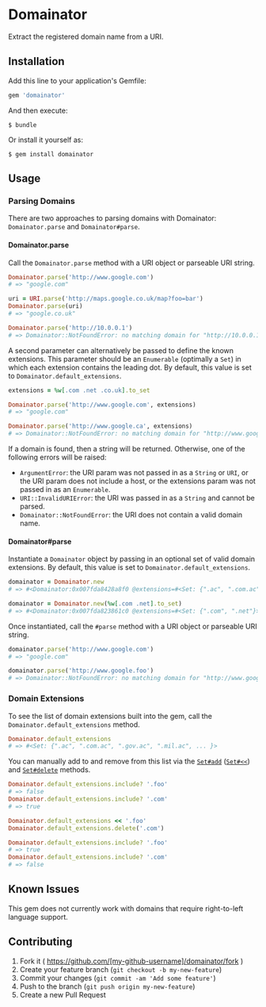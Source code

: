 # Domainator

Extract the registered domain name from a URI.

## Installation

Add this line to your application's Gemfile:

```ruby
gem 'domainator'
```

And then execute:

    $ bundle

Or install it yourself as:

    $ gem install domainator

## Usage

### Parsing Domains

There are two approaches to parsing domains with Domainator: `Domainator.parse`
and `Domainator#parse`.

#### Domainator.parse

Call the `Domainator.parse` method with a URI object or parseable URI string.

```ruby
Domainator.parse('http://www.google.com')
# => "google.com"

uri = URI.parse('http://maps.google.co.uk/map?foo=bar')
Domainator.parse(uri)
# => "google.co.uk"

Domainator.parse('http://10.0.0.1')
# => Domainator::NotFoundError: no matching domain for "http://10.0.0.1"
```

A second parameter can alternatively be passed to define the known extensions.
This parameter should be an `Enumerable` (optimally a `Set`) in which each
extension contains the leading dot.  By default, this value is set to
`Domainator.default_extensions`.

```ruby
extensions = %w[.com .net .co.uk].to_set

Domainator.parse('http://www.google.com', extensions)
# => "google.com"

Domainator.parse('http://www.google.ca', extensions)
# => Domainator::NotFoundError: no matching domain for "http://www.google.ca"
```

If a domain is found, then a string will be returned.  Otherwise, one of the
following errors will be raised:

* `ArgumentError`: the URI param was not passed in as a `String` or `URI`, or
  the URI param does not include a host, or the extensions param was not passed
  in as an `Enumerable`.
* `URI::InvalidURIError`: the URI was passed in as a `String` and cannot be
  parsed.
* `Domainator::NotFoundError`: the URI does not contain a valid domain name.

#### Domainator#parse

Instantiate a `Domainator` object by passing in an optional set of valid domain
extensions.  By default, this value is set to `Domainator.default_extensions`.

```ruby
domainator = Domainator.new
# => #<Domainator:0x007fda8428a8f0 @extensions=#<Set: {".ac", ".com.ac", ".gov.ac", ".mil.ac", ... }>>

domainator = Domainator.new(%w[.com .net].to_set)
# => #<Domainator:0x007fda823861c0 @extensions=#<Set: {".com", ".net"}>>
```

Once instantiated, call the `#parse` method with a URI object or parseable URI
string.

```ruby
domainator.parse('http://www.google.com')
# => "google.com"

domainator.parse('http://www.google.foo')
# => Domainator::NotFoundError: no matching domain for "http://www.google.foo"
```

### Domain Extensions

To see the list of domain extensions built into the gem, call the
`Domainator.default_extensions` method.

```ruby
Domainator.default_extensions
# => #<Set: {".ac", ".com.ac", ".gov.ac", ".mil.ac", ... }>
```

You can manually add to and remove from this list via the
[`Set#add`](http://www.ruby-doc.org/stdlib-2.1.5/libdoc/set/rdoc/Set.html#method-i-add)
([`Set#<<`](http://www.ruby-doc.org/stdlib-2.1.5/libdoc/set/rdoc/Set.html#method-i-3C-3C))
and [`Set#delete`](http://www.ruby-doc.org/stdlib-2.1.5/libdoc/set/rdoc/Set.html#method-i-delete)
methods.

```ruby
Domainator.default_extensions.include? '.foo'
# => false
Domainator.default_extensions.include? '.com'
# => true

Domainator.default_extensions << '.foo'
Domainator.default_extensions.delete('.com')

Domainator.default_extensions.include? '.foo'
# => true
Domainator.default_extensions.include? '.com'
# => false
```

## Known Issues

This gem does not currently work with domains that require right-to-left
language support.

## Contributing

1. Fork it ( https://github.com/[my-github-username]/domainator/fork )
2. Create your feature branch (`git checkout -b my-new-feature`)
3. Commit your changes (`git commit -am 'Add some feature'`)
4. Push to the branch (`git push origin my-new-feature`)
5. Create a new Pull Request
